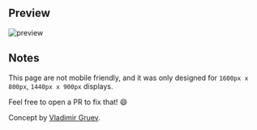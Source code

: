 ## Preview

![preview](https://user-images.githubusercontent.com/24974840/97680807-93622a00-1a97-11eb-9b77-ca8481ab9571.jpeg)

## Notes

This page are not mobile friendly, and it was only designed for `1600px x 800px`, `1440px x 900px` displays.

Feel free to open a PR to fix that! 😄 

Concept by [Vladimir Gruev](https://dribbble.com/shots/10410812-GitHub-Homepage).
